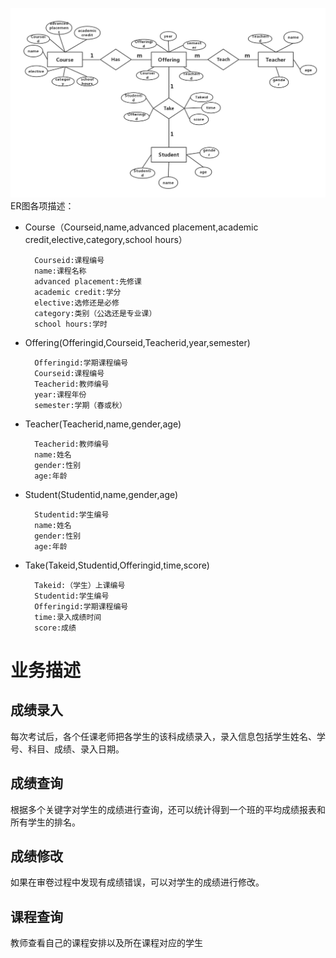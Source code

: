 ![](ER.png)
ER图各项描述：
- Course（Courseid,name,advanced placement,academic credit,elective,category,school hours）
    
        Courseid:课程编号
        name:课程名称
        advanced placement:先修课
        academic credit:学分
        elective:选修还是必修
        category:类别（公选还是专业课）
        school hours:学时

- Offering(Offeringid,Courseid,Teacherid,year,semester)

        Offeringid:学期课程编号
        Courseid:课程编号
        Teacherid:教师编号
        year:课程年份
        semester:学期（春或秋）

- Teacher(Teacherid,name,gender,age)

        Teacherid:教师编号
        name:姓名
        gender:性别
        age:年龄

- Student(Studentid,name,gender,age)

        Studentid:学生编号
        name:姓名
        gender:性别
        age:年龄

- Take(Takeid,Studentid,Offeringid,time,score)

        Takeid:（学生）上课编号
        Studentid:学生编号
        Offeringid:学期课程编号
        time:录入成绩时间
        score:成绩

# 业务描述
## 成绩录入
每次考试后，各个任课老师把各学生的该科成绩录入，录入信息包括学生姓名、学号、科目、成绩、录入日期。

## 成绩查询
根据多个关键字对学生的成绩进行查询，还可以统计得到一个班的平均成绩报表和所有学生的排名。

## 成绩修改 
如果在审卷过程中发现有成绩错误，可以对学生的成绩进行修改。

## 课程查询
教师查看自己的课程安排以及所在课程对应的学生